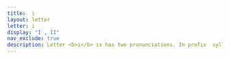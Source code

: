 ```yaml
---
title:  i
layout: letter
letter: i 
display: "I , II" 
nav_exclude: true
description: Letter <b>i</b> is has two pronunciations. In prefix  syllables preceding an <b>n</b>, short <b>i</b> may be pronounced as in English 'sit'. Otherwise short <b>i</b> is pronounced as the <b>ee</b> of English 'see'. Short <b>i</b> is always pronounced as in English 'see' when it occurs before glottal stop (apostrophe) or <b>h</b>. Long <b>ii</b> is always pronounced as in English  'see' regardless of where it occurs. In addition, letter <b>ii</b> has a longer duration than <b>i</b>.
---
```




